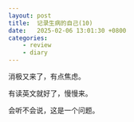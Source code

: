 ```yaml
---
layout: post
title:  记录生病的自己(10)
date:   2025-02-06 13:01:30 +0800
categories: 
    - review
    - diary
---
```


消极又来了，有点焦虑。

有读英文就好了，慢慢来。

会听不会说，这是一个问题。